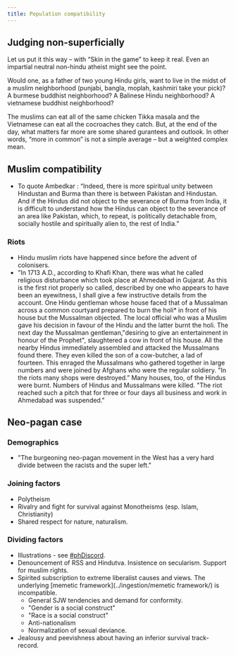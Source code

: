 ```yaml
---
title: Population compatibility
---
```


## Judging non-superficially
Let us put it this way – with “Skin in the game” to keep it real. Even an impartial neutral non-hindu atheist might see the point.

Would one, as a father of two young Hindu girls, want to live in the midst of a muslim neighborhood (punjabi, bangla, moplah, kashmiri take your pick)? A burmese buddhist neighborhood? A Balinese Hindu neighborhood? A vietnamese buddhist neighborhood?

The muslims can eat all of the same chicken Tikka masala and the Vietnamese can eat all the cocroaches they catch. But, at the end of the day, what matters far more are some shared gurantees and outlook. In other words, “more in common” is not a simple average – but a weighted complex mean.

## Muslim compatibility
- To quote Ambedkar : “Indeed, there is more spiritual unity between Hindustan and Burma than there is between Pakistan and Hindustan. And if the Hindus did not object to the severance of Burma from India, it is difficult to understand how the Hindus can object to the severance of an area like Pakistan, which, to repeat, is politically detachable from, socially hostile and spiritually alien to, the rest of India.”

### Riots
- Hindu muslim riots have happened since before the advent of colonisers.
- "In 1713 A.D., according to Khafi Khan, there was what he called religious disturbance which took place at Ahmedabad in Gujarat. As this is the first riot properly so called, described by one who appears to have been an eyewitness, I shall give a few instructive details from the account. One Hindu gentleman whose house faced that of a Mussalman across a common courtyard prepared to burn the holi* in front of his house but the Mussalman objected. The local official who was a Muslim gave his decision in favour of the Hindu and the latter burnt the holi. The next day the Mussalman gentleman,"desiring to give an entertainment in honour of the Prophet", slaughtered a cow in front of his house. All the nearby Hindus immediately assembled and attacked the Mussalmans found there. They even killed the son of a cow-butcher, a lad of fourteen. This enraged the Mussalmans who gathered together in large numbers and were joined by Afghans who were the regular soldiery. "In the riots many shops were destroyed.” Many houses, too, of the Hindus were burnt. Numbers of Hindus and Mussalmans were killed. "The riot reached such a pitch that for three or four days all business and work in Ahmedabad was suspended."

## Neo-pagan case
### Demographics
- "The burgeoning neo-pagan movement in the West has a very hard divide between the racists and the super left."

### Joining factors
- Polytheism
- Rivalry and fight for survival against Monotheisms (esp. Islam, Christianity)
- Shared respect for nature, naturalism.

### Dividing factors
- Illustrations - see [#phDiscord](https://twitter.com/search?q=%23phDiscord&src=typed_query&f=live).
- Denouncement of RSS and Hindutva. Insistence on secularism. Support for muslim rights.
- Spirited subscription to extreme liberalist causes and views. The underlying [memetic framework](../ingestion/memetic framework/) is incompatible.
  - General SJW tendencies and demand for conformity.
  - "Gender is a social construct"
  - "Race is a social construct"
  - Anti-nationalism
  - Normalization of sexual deviance.
- Jealousy and peevishness about having an inferior survival track-record.

